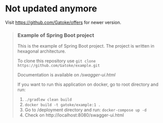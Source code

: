# Not updated anymore
Visit https://github.com/Gatoke/offers for newer version.

> ### Example of Spring Boot project
> This is the example of Spring Boot project. 
> The project is written in hexagonal architecture.
> 
> To clone this repository use `git clone https://github.com/Gatoke/example.git`
>
> Documentation is available on _/swagger-ui.html_
>
> If you want to run this application on docker, go to root directory and run:
> 1. `./gradlew clean build`
> 2. `docker build -t gatoke/example:1 .`
> 3. Go to /deployment directory and run: `docker-compose up -d`
> 4. Check on http://localhost:8080/swagger-ui.html
